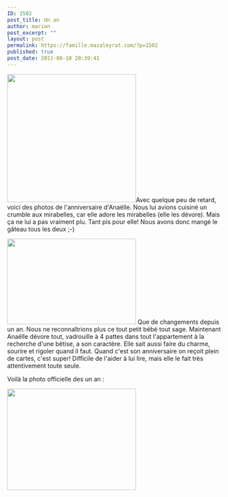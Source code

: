 ```yaml
---
ID: 1502
post_title: Un an
author: marion
post_excerpt: ""
layout: post
permalink: https://famille.mazaleyrat.com/?p=1502
published: true
post_date: 2011-08-10 20:39:41
---
```

<a href="http://famille.mazaleyrat.com/wp-content/uploads/2011/08/DSC_0309-1.jpg"><img src="http://famille.mazaleyrat.com/wp-content/uploads/2011/08/DSC_0309-1-300x298.jpg" alt="" title="1ère bougie" width="300" height="298" class="alignleft size-medium wp-image-1503" /></a>Avec quelque peu de retard, voici des photos de l'anniversaire d'Anaëlle. Nous lui avions cuisiné un crumble aux mirabelles, car elle adore les mirabelles (elle les dévore). Mais ça ne lui a pas vraiment plu. Tant pis pour elle!
Nous avons donc mangé le gâteau tous les deux ;-)


<a href="http://famille.mazaleyrat.com/wp-content/uploads/2011/08/DSC_0335.jpg"><img src="http://famille.mazaleyrat.com/wp-content/uploads/2011/08/DSC_0335-300x199.jpg" alt="" title="DSC_0335" width="300" height="199" class="alignleft size-medium wp-image-1505" /></a>
Que de changements depuis un an. Nous ne reconnaîtrions plus ce tout petit bébé tout sage. Maintenant Anaëlle dévore tout, vadrouille à 4 pattes dans tout l'appartement à la recherche d'une bêtise, a son caractère. Elle sait aussi faire du charme, sourire et rigoler quand il faut.
Quand c'est son anniversaire on reçoit plein de cartes, c'est super! Difficile de l'aider à lui lire, mais elle le fait très attentivement toute seule.

Voilà la photo officielle des un an : 

<a href="http://famille.mazaleyrat.com/wp-content/uploads/2011/08/DSC_0349-1.jpg"><img src="http://famille.mazaleyrat.com/wp-content/uploads/2011/08/DSC_0349-1-300x236.jpg" alt="" title="DSC_0349-1" width="300" height="236" class="aligncenter size-medium wp-image-1507" /></a>